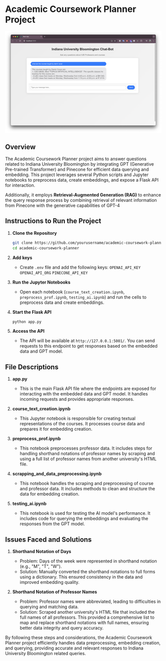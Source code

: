 # Academic Coursework Planner Project

<img src="ss/1.png">

## Overview

The Academic Coursework Planner project aims to answer questions related to Indiana University Bloomington by integrating GPT (Generative Pre-trained Transformer) and Pinecone for efficient data querying and embedding. This project leverages several Python scripts and Jupyter notebooks to preprocess data, create embeddings, and expose a Flask API for interaction.

Additionally, it employs **Retrieval-Augmented Generation (RAG)** to enhance the query response process by combining retrieval of relevant information from Pinecone with the generative capabilities of GPT-4

## Instructions to Run the Project

1. **Clone the Repository**

   ```bash
   git clone https://github.com/yourusername/academic-coursework-planner.git
   cd academic-coursework-planner
2. **Add keys**
   - Create `.env` file and add the following keys: `OPENAI_API_KEY` `OPENAI_API_ORG` `PINECONE_API_KEY`

3. **Run the Jupyter Notebooks**
   - Open each notebook (`course_text_creation.ipynb`, `preprocess_prof.ipynb`, `testing_ai.ipynb`) and run the cells to preprocess data and create embeddings.

4. **Start the Flask API**

   ```bash
   python app.py

5. **Access the API**
   - The API will be available at `http://127.0.0.1:5001/`. You can send requests to this endpoint to get responses based on the embedded data and GPT model.

## File Descriptions

1. **app.py**
   - This is the main Flask API file where the endpoints are exposed for interacting with the embedded data and GPT model. It handles incoming requests and provides appropriate responses.

2. **course_text_creation.ipynb**
   - This Jupyter notebook is responsible for creating textual representations of the courses. It processes course data and prepares it for embedding creation.

3. **preprocess_prof.ipynb**
   - This notebook preprocesses professor data. It includes steps for handling shorthand notations of professor names by scraping and using a full list of professor names from another university's HTML file.

4. **scrapping_and_data_preprocessing.ipynb**
   - This notebook handles the scraping and preprocessing of course and professor data. It includes methods to clean and structure the data for embedding creation.

5. **testing_ai.ipynb**
   - This notebook is used for testing the AI model's performance. It includes code for querying the embeddings and evaluating the responses from the GPT model.
  
## Issues Faced and Solutions
1. **Shorthand Notation of Days**

   - Problem: Days of the week were represented in shorthand notation (e.g., "M", "T", "W").
   - Solution: Manually converted the shorthand notations to full forms using a dictionary. This ensured consistency in the data and improved embedding quality.

2. **Shorthand Notation of Professor Names**

   - Problem: Professor names were abbreviated, leading to difficulties in querying and matching data.
   - Solution: Scraped another university's HTML file that included the full names of all professors. This provided a comprehensive list to map and replace shorthand notations with full names, ensuring better data integrity and query accuracy.

By following these steps and considerations, the Academic Coursework Planner project efficiently handles data preprocessing, embedding creation, and querying, providing accurate and relevant responses to Indiana University Bloomington related queries.
